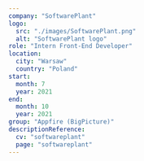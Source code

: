 ```yaml
---
company: "SoftwarePlant"
logo: 
  src: "./images/SoftwarePlant.png"
  alt: "SoftwarePlant logo"
role: "Intern Front-End Developer"
location:
  city: "Warsaw"
  country: "Poland"
start:
  month: 7
  year: 2021
end:
  month: 10
  year: 2021
group: "Appfire (BigPicture)"
descriptionReference:
  cv: "softwareplant"
  page: "softwareplant"
---
```

